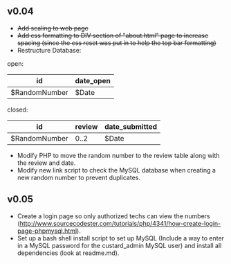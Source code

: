 v0.04
-----

 - ~~Add scaling to web page~~
 - ~~Add css formatting to DIV section of "about.html" page to increase spacing (since the css reset was put in to help the top bar formatting)~~
 - Restructure Database:

open:

id | date_open
--- | ---
$RandomNumber | $Date

closed:

id | review | date_submitted
--- | --- | ---
$RandomNumber | 0..2 | $Date

 - Modify PHP to move the random number to the review table along with the review and date.
 - Modify new link script to check the MySQL database when creating a new random number to prevent duplicates.

v0.05
-----

 - Create a login page so only authorized techs can view the numbers (http://www.sourcecodester.com/tutorials/php/4341/how-create-login-page-phpmysql.html).
 - Set up a bash shell install script to set up MySQL (Include a way to enter in a MySQL password for the custard_admin MySQL user) and install all dependencies (look at readme.md).
